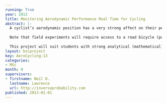 ```yaml
---
running: True
year: 2013
title: Monitoring Aerodynamic Performance Real Time for Cycling
abstract: |-
  A cyclist’s aerodynamic position has a very strong affect on their performance. In professional cycling, extensive wind tunnel testing is used to hone a cyclist’s performance. Such testing is, however, highly expensive. In this project you will use machine learning techniques alongside the physics of cycling to estimate the aerodynamic performance of a cyclist real time whilst on a bicycle. By combining an anemometer, a power meter and an understanding of the rider’s kinetic and gravitational potential energy the power loss due to aerodynamic drag can be estimated. Software for the project will be written according to the principles of open data science.
  
  Note that field experiments will require access to a road bicycle (power loss due to rolling resistance on a mountain bicycle is too large) and some form of GPS device (for preliminary experiments a smart phone is likely sufficient).
  
  This project will suit students with strong analytical (mathematical) skills.
layout: bscproject
key: AeroCycling:13
categories:
- MSc
month: 0
supervisors:
- firstname: Neil D.
  lastname: Lawrence
  url: http://inverseprobability.com
published: 2013-01-01
---
```

